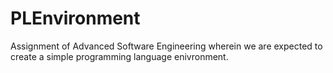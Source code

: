 # PLEnvironment
Assignment of Advanced Software Engineering wherein we are expected to create a simple programming language enivronment.
